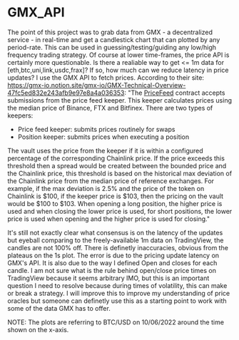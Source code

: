 # GMX_API

The point of this project was to grab data from GMX - a decentralized service - in real-time and get a candlestick chart that can plotted by any period-rate. This can be used in guessing/testing/guiding any low/high frequency trading strategy. Of course at lower time-frames, the price API is certainly more questionable. Is there a realiable way to get <= 1m data for [eth,btc,uni,link,usdc,frax]? If so, how much can we reduce latency in price updates? I use the GMX API to fetch prices. According to their site: https://gmx-io.notion.site/gmx-io/GMX-Technical-Overview-47fc5ed832e243afb9e97e8a4a036353:
"The [PriceFeed](https://github.com/gmx-io/gmx-contracts/blob/master/contracts/oracle/FastPriceFeed.sol) contract accepts submissions from the price feed keeper. This keeper calculates prices using the median price of Binance, FTX and Bitfinex. There are two types of keepers:

- Price feed keeper: submits prices routinely for swaps
- Position keeper: submits prices when executing a position

The vault uses the price from the keeper if it is within a configured percentage of the corresponding Chainlink price. If the price exceeds this threshold then a spread would be created between the bounded price and the Chainlink price, this threshold is based on the historical max deviation of the Chainlink price from the median price of reference exchanges. For example, if the max deviation is 2.5% and the price of the token on Chainlink is $100, if the keeper price is $103, then the pricing on the vault would be $100 to $103. When opening a long position, the higher price is used and when closing the lower price is used, for short positions, the lower price is used when opening and the higher price is used for closing."

It's still not exactly clear what consensus is on the latency of the updates but eyeball comparing to the freely-available 1m data on TradingView, the candles are not 100% off. There is definetly inaccuracies, obvious from the plateaus on the 1s plot. The error is due to the pricing update latency on GMX's API. It is also due to the way I defined Open and closes for each candle. I am not sure what is the rule behind open/close price times on TradingView because it seems arbitrary IMO, but this is an important question I need to resolve because during times of volatility, this can make or break a strategy. I will improve this to improve my understanding of price oracles but someone can definetly use this as a starting point to work with some of the data GMX has to offer.

NOTE: The plots are referring to BTC/USD on 10/06/2022 around the time shown on the x-axis.

